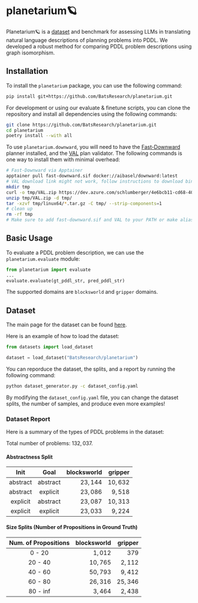 # planetarium🪐

Planetarium🪐 is a [dataset](https://huggingface.co/datasets/BatsResearch/planetarium) and benchmark for assessing LLMs in translating natural language descriptions of planning problems into PDDL. We developed a robust method for comparing PDDL problem descriptions using graph isomorphism.

## Installation
To install the `planetarium` package, you can use the following command:
```bash
pip install git+https://github.com/BatsResearch/planetarium.git
```

For development or using our evaluate & finetune scripts, you can clone the repository and install all dependencies using the following commands:
```bash
git clone https://github.com/BatsResearch/planetarium.git
cd planetarium
poetry install --with all
```

To use `planetarium.downward`, you will need to have the [Fast-Downward](https://www.fast-downward.org/) planner installed, and the [VAL](https://github.com/KCL-Planning/VAL) plan validator. The following commands is one way to install them with minimal overhead:
```bash
# Fast-Downward via Apptainer
apptainer pull fast-downward.sif docker://aibasel/downward:latest
# VAL download link might not work, follow instructions to download binary at: https://github.com/KCL-Planning/VAL
mkdir tmp
curl -o tmp/VAL.zip https://dev.azure.com/schlumberger/4e6bcb11-cd68-40fe-98a2-e3777bfec0a6/_apis/build/builds/77/artifacts?artifactName=linux64\&api-version=7.1\&%24format=zip
unzip tmp/VAL.zip -d tmp/
tar -xzvf tmp/linux64/*.tar.gz -C tmp/ --strip-components=1
# clean up
rm -rf tmp
# Make sure to add fast-downward.sif and VAL to your PATH or make aliases.
```

## Basic Usage
To evaluate a PDDL problem description, we can use the `planetarium.evaluate` module:
```python
from planetarium import evaluate
...
evaluate.evaluate(gt_pddl_str, pred_pddl_str)
```
The supported domains are `blocksworld` and `gripper` domains.

## Dataset
The main page for the dataset can be found [here](https://huggingface.co/datasets/BatsResearch/planetarium).

Here is an example of how to load the dataset:
```python
from datasets import load_dataset

dataset = load_dataset("BatsResearch/planetarium")
```

You can reporduce the dataset, the splits, and a report by running the following command:
```bash
python dataset_generator.py -c dataset_config.yaml
```

By modifying the `dataset_config.yaml` file, you can change the dataset splits, the number of samples, and produce even more examples!

### Dataset Report
Here is a summary of the types of PDDL problems in the dataset:

Total number of problems: $132,037$.

#### Abstractness Split
| Init | Goal | blocksworld | gripper |
|:---:|:---:|---:|---:|
| abstract | abstract | $23,144$ | $10,632$ |
| abstract | explicit | $23,086$ | $9,518$ |
| explicit | abstract | $23,087$ | $10,313$ |
| explicit | explicit | $23,033$ | $9,224$ |
#### Size Splits (Number of Propositions in Ground Truth)
| Num. of Propositions | blocksworld | gripper |
|:---:|---:|---:|
| $0$ - $20$ | $1,012$ | $379$ |
| $20$ - $40$ | $10,765$ | $2,112$ |
| $40$ - $60$ | $50,793$ | $9,412$ |
| $60$ - $80$ | $26,316$ | $25,346$ |
| $80$ - inf | $3,464$ | $2,438$ |